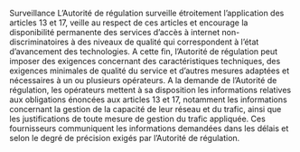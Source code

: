 Surveillance
L’Autorité de régulation surveille étroitement l’application des articles 13 et 17, veille au respect de ces articles et encourage la disponibilité permanente des services d’accès à internet non-discriminatoires à des niveaux de qualité qui correspondent à l’état d’avancement des technologies.
A cette fin, l’Autorité de régulation peut imposer des 	exigences 	concernant 	des 	caractéristiques techniques, des exigences minimales de qualité du service et d’autres mesures adaptées et nécessaires à un ou plusieurs opérateurs.
A la demande de l’Autorité de régulation, les opérateurs mettent à sa disposition les informations relatives aux obligations énoncées aux articles 13 et 17, notamment les informations concernant la gestion de la capacité de leur réseau et du trafic, ainsi que les justifications de toute mesure de gestion du trafic appliquée. Ces fournisseurs communiquent les informations demandées dans les délais et selon le degré de précision exigés par l’Autorité de régulation.